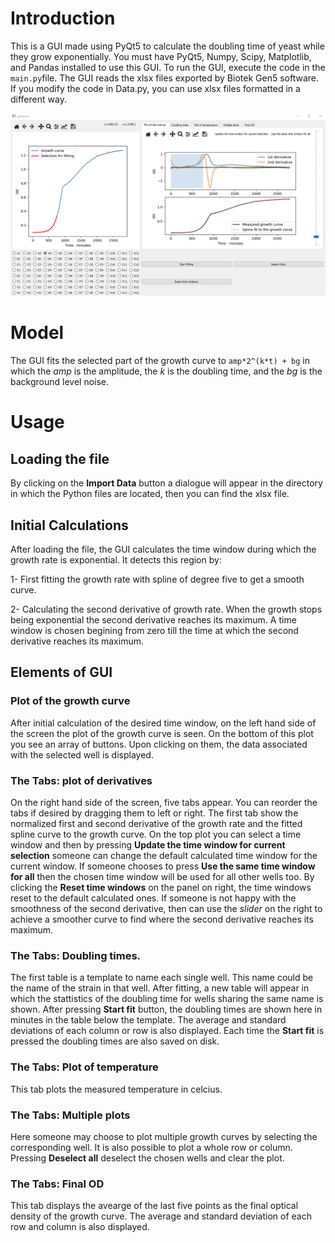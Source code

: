 # Introduction
This is a GUI made using PyQt5 to calculate the doubling time of yeast while they grow exponentially. 
You must have PyQt5, Numpy, Scipy, Matplotlib, and Pandas installed to use this GUI. To run the GUI, execute the code in the `main.py`file.
The GUI reads the xlsx files exported by Biotek Gen5 software.
If you modify the code in Data.py, you can use xlsx files formatted in a different way.

![Screenshot of the GUI](https://github.com/Reza31415/Growth-Rate-Analysis/blob/main/Docs/Screenshots/Main%20Window2.png)

# Model
The GUI fits the selected part of the growth curve to `amp*2^(k*t) + bg` in which the *amp* is the amplitude, the *k* is the doubling time, and the *bg* is the background level noise.
# Usage
## Loading the file
By clicking on the **Import Data** button a dialogue will appear in the directory in which the Python files are located, then you can find the xlsx file.
## Initial Calculations
After loading the file, the GUI calculates the time window during which the growth rate is exponential. It detects this region by:

1- First fitting the growth rate with spline of degree five to get a smooth curve.

2- Calculating the second derivative of growth rate. When the growth stops being exponential the second derivative reaches its maximum. A time window is chosen begining from zero till the time at which the second derivative reaches its maximum.
## Elements of GUI
### Plot of the growth curve
After initial calculation of the desired time window, on the left hand side of the screen the plot of the growth curve is seen. On the bottom of this plot you see an array of buttons. Upon clicking on them, the data associated with the selected well is displayed.
### The Tabs: plot of derivatives
On the right hand side of the screen, five tabs appear. You can reorder the tabs if desired by dragging them to left or right.
The first tab show the normalized first and second derivative of the growth rate and the fitted spline curve to the growth curve. On the top plot you can select a time window and then by pressing **Update the time window for current selection** someone can change the default calculated time window for the current window. If someone chooses to press **Use the same time window for all** then the chosen time window will be used for all other wells too.
By clicking the **Reset time windows** on the panel on right, the time windows reset to the default calculated ones. If someone is not happy with the smoothness of the second derivative, then can use the *slider* on the right to achieve a smoother curve to find where the second derivative reaches its maximum. 
### The Tabs: Doubling times.
The first table is a template to name each single well. This name could be the name of the strain in that well. After fitting, a new table will appear in which the stattistics of the doubling time for wells sharing the same name is shown.
After pressing **Start fit** button, the doubling times are shown here in minutes in the table below the template. The average and standard deviations of each column or row is also displayed. Each time the **Start fit** is pressed the doubling times are also saved on disk.
### The Tabs: Plot of temperature
This tab plots the measured temperature in celcius.
### The Tabs: Multiple plots
Here someone may choose to plot multiple growth curves by selecting the corresponding well. It is also possible to plot a whole row or column. Pressing **Deselect all** deselect the chosen wells and clear the plot.
### The Tabs: Final OD
This tab displays the avearge of the last five points as the final optical density of the growth curve. The average and standard deviation of each row and column is also displayed.



